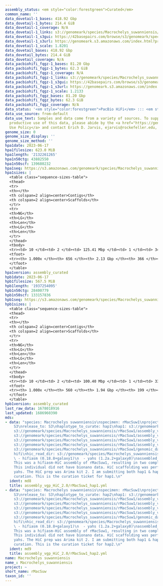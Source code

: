 ```yaml
---
assembly_status: <em style="color:forestgreen">Curated</em>
common_name: ''
data_dovetail-1_bases: 418.92 Gbp
data_dovetail-1_bytes: 214.4 GiB
data_dovetail-1_coverage: N/A
data_dovetail-1_links: s3://genomeark/species/Macrochelys_suwanniensis/rMacSuw1/genomic_data/dovetail/<br>
data_dovetail-1_s3gui: https://42basepairs.com/browse/s3/genomeark/species/Macrochelys_suwanniensis/rMacSuw1/genomic_data/dovetail/
data_dovetail-1_s3url: https://genomeark.s3.amazonaws.com/index.html?prefix=species/Macrochelys_suwanniensis/rMacSuw1/genomic_data/dovetail/
data_dovetail-1_scale: 1.8201
data_dovetail_bases: 418.92 Gbp
data_dovetail_bytes: 214.4 GiB
data_dovetail_coverage: N/A
data_pacbiohifi_fqgz-1_bases: 81.20 Gbp
data_pacbiohifi_fqgz-1_bytes: 62.3 GiB
data_pacbiohifi_fqgz-1_coverage: N/A
data_pacbiohifi_fqgz-1_links: s3://genomeark/species/Macrochelys_suwanniensis/rMacSuw1/genomic_data/pacbio_hifi/<br>
data_pacbiohifi_fqgz-1_s3gui: https://42basepairs.com/browse/s3/genomeark/species/Macrochelys_suwanniensis/rMacSuw1/genomic_data/pacbio_hifi/
data_pacbiohifi_fqgz-1_s3url: https://genomeark.s3.amazonaws.com/index.html?prefix=species/Macrochelys_suwanniensis/rMacSuw1/genomic_data/pacbio_hifi/
data_pacbiohifi_fqgz-1_scale: 1.2133
data_pacbiohifi_fqgz_bases: 81.20 Gbp
data_pacbiohifi_fqgz_bytes: 62.3 GiB
data_pacbiohifi_fqgz_coverage: N/A
data_status: '<em style="color:forestgreen">PacBio HiFi</em> ::: <em style="color:forestgreen">Dovetail</em>'
data_use_source: from-default
data_use_text: Samples and data come from a variety of sources. To support fair and
  productive use of this data, please abide by the <a href="https://genome10k.soe.ucsc.edu/data-use-policies/">Data
  Use Policy</a> and contact Erich D. Jarvis, ejarvis@rockefeller.edu, with any questions.
genome_size: 0
genome_size_display: ''
genome_size_method: ''
hpa1date: 2023-06-17
hpa1filesize: 623.0 MiB
hpa1length: '2132261265'
hpa1n50ctg: 43882550
hpa1n50scf: 139680232
hpa1seq: https://s3.amazonaws.com/genomeark/species/Macrochelys_suwanniensis/rMacSuw1/assembly_curated/rMacSuw1.hap1.cur.20230617.fasta.gz
hpa1sizes: |
  <table class="sequence-sizes-table">
  <thead>
  <tr>
  <th></th>
  <th colspan=2 align=center>Contigs</th>
  <th colspan=2 align=center>Scaffolds</th>
  </tr>
  <tr>
  <th>NG</th>
  <th>LG</th>
  <th>Len</th>
  <th>LG</th>
  <th>Len</th>
  </tr>
  </thead>
  <tbody>
  <tr><td> 10 </td><td> 2 </td><td> 125.41 Mbp </td><td> 1 </td><td> 345.74 Mbp </td></tr><tr><td> 20 </td><td> 4 </td><td> 92.81 Mbp </td><td> 2 </td><td> 261.81 Mbp </td></tr><tr><td> 30 </td><td> 6 </td><td> 71.11 Mbp </td><td> 3 </td><td> 201.11 Mbp </td></tr><tr><td> 40 </td><td> 10 </td><td> 52.69 Mbp </td><td> 4 </td><td> 145.24 Mbp </td></tr><tr style="background-color:#cccccc;"><td> 50 </td><td> 14 </td><td style="background-color:#88ff88;"> 43.88 Mbp </td><td> 5 </td><td style="background-color:#88ff88;"> 139.68 Mbp </td></tr><tr><td> 60 </td><td> 19 </td><td> 32.50 Mbp </td><td> 7 </td><td> 126.33 Mbp </td></tr><tr><td> 70 </td><td> 26 </td><td> 27.59 Mbp </td><td> 9 </td><td> 103.85 Mbp </td></tr><tr><td> 80 </td><td> 37 </td><td> 15.23 Mbp </td><td> 11 </td><td> 87.05 Mbp </td></tr><tr><td> 90 </td><td> 61 </td><td> 4.79 Mbp </td><td> 16 </td><td> 25.05 Mbp </td></tr><tr><td> 100 </td><td> 656 </td><td> 12.98 Kbp </td><td> 366 </td><td> 12.98 Kbp </td></tr></tbody>
  <tfoot>
  <tr><th> 1.000x </th><th> 656 </th><th> 2.13 Gbp </th><th> 366 </th><th> 2.13 Gbp </th></tr>
  </tfoot>
  </table>
hpa1version: assembly_curated
hpb1date: 2023-06-17
hpb1filesize: 567.5 MiB
hpb1length: '1937254095'
hpb1n50ctg: 28400779
hpb1n50scf: 133157836
hpb1seq: https://s3.amazonaws.com/genomeark/species/Macrochelys_suwanniensis/rMacSuw1/assembly_curated/rMacSuw1.hap2.cur.20230617.fasta.gz
hpb1sizes: |
  <table class="sequence-sizes-table">
  <thead>
  <tr>
  <th></th>
  <th colspan=2 align=center>Contigs</th>
  <th colspan=2 align=center>Scaffolds</th>
  </tr>
  <tr>
  <th>NG</th>
  <th>LG</th>
  <th>Len</th>
  <th>LG</th>
  <th>Len</th>
  </tr>
  </thead>
  <tbody>
  <tr><td> 10 </td><td> 2 </td><td> 100.40 Mbp </td><td> 1 </td><td> 335.30 Mbp </td></tr><tr><td> 20 </td><td> 4 </td><td> 83.73 Mbp </td><td> 2 </td><td> 255.90 Mbp </td></tr><tr><td> 30 </td><td> 7 </td><td> 58.42 Mbp </td><td> 2 </td><td> 255.90 Mbp </td></tr><tr><td> 40 </td><td> 11 </td><td> 42.15 Mbp </td><td> 3 </td><td> 196.07 Mbp </td></tr><tr style="background-color:#cccccc;"><td> 50 </td><td> 17 </td><td style="background-color:#88ff88;"> 28.40 Mbp </td><td> 5 </td><td style="background-color:#88ff88;"> 133.16 Mbp </td></tr><tr><td> 60 </td><td> 25 </td><td> 20.08 Mbp </td><td> 6 </td><td> 126.88 Mbp </td></tr><tr><td> 70 </td><td> 40 </td><td> 9.12 Mbp </td><td> 8 </td><td> 99.96 Mbp </td></tr><tr><td> 80 </td><td> 69 </td><td> 5.72 Mbp </td><td> 10 </td><td> 85.92 Mbp </td></tr><tr><td> 90 </td><td> 121 </td><td> 2.09 Mbp </td><td> 14 </td><td> 33.01 Mbp </td></tr><tr><td> 100 </td><td> 560 </td><td> 18.44 Kbp </td><td> 199 </td><td> 18.44 Kbp </td></tr></tbody>
  <tfoot>
  <tr><th> 1.000x </th><th> 560 </th><th> 1.94 Gbp </th><th> 199 </th><th> 1.94 Gbp </th></tr>
  </tfoot>
  </table>
hpb1version: assembly_curated
last_raw_data: 1678018916
last_updated: 1686960390
mds:
- data: "species: Macrochelys suwanniensis\nspecimen: rMacSuw1\nprojects: \n  - vgp\ndata_location:
    S3\nrelease_to: S3\nhaplotype_to_curate: hap1\nhap1: s3://genomeark/species/Macrochelys_suwanniensis/rMacSuw1/assembly_vgp_HiC_2.0/rMacSuw1.HiC.hap1.20230407.fasta.gz\nhap2:
    s3://genomeark/species/Macrochelys_suwanniensis/rMacSuw1/assembly_vgp_HiC_2.0/rMacSuw1.HiC.hap2.20230407.fasta.gz\npretext_hap1:
    s3://genomeark/species/Macrochelys_suwanniensis/rMacSuw1/assembly_vgp_HiC_2.0/evaluation/hap1/pretext/rMacSuw1_hap1__s2_heatmap.pretext\npretext_hap2:
    s3://genomeark/species/Macrochelys_suwanniensis/rMacSuw1/assembly_vgp_HiC_2.0/evaluation/hap2/pretext/rMacSuw1_hap2__s2_heatmap.pretext\nkmer_spectra_img:
    s3://genomeark/species/Macrochelys_suwanniensis/rMacSuw1/assembly_vgp_HiC_2.0/evaluation/merqury/rMacSuw1_png/\npacbio_read_dir:
    s3://genomeark/species/Macrochelys_suwanniensis/rMacSuw1/genomic_data/pacbio_hifi/\npacbio_read_type:
    hifi\nhic_read_dir: s3://genomeark/species/Macrochelys_suwanniensis/rMacSuw1/genomic_data/arima/\npipeline:\n
    \ - hifiasm (0.18.8+galaxy1)\n  - yahs (1.2a.2+galaxy0)\nassembled_by_group: Rockefeller\nnotes:
    This was a hifiasm-HiC assembly of rMacSuw1, resulting in two complete haplotypes.
    This individual did not have bionano data. HiC scaffolding was performed with
    yahs. The HiC prep was Arima kit 2. I am submitting both hap1 & hap2 for dual
    curation. This is the curation ticket for hap1.\n"
  ident: md8
  title: assembly_vgp_HiC_2.0/rMacSuw1_hap1.yml
- data: "species: Macrochelys suwanniensis\nspecimen: rMacSuw1\nprojects: \n  - vgp\ndata_location:
    S3\nrelease_to: S3\nhaplotype_to_curate: hap2\nhap1: s3://genomeark/species/Macrochelys_suwanniensis/rMacSuw1/assembly_vgp_HiC_2.0/rMacSuw1.HiC.hap1.20230407.fasta.gz\nhap2:
    s3://genomeark/species/Macrochelys_suwanniensis/rMacSuw1/assembly_vgp_HiC_2.0/rMacSuw1.HiC.hap2.20230407.fasta.gz\npretext_hap1:
    s3://genomeark/species/Macrochelys_suwanniensis/rMacSuw1/assembly_vgp_HiC_2.0/evaluation/hap1/pretext/rMacSuw1_hap1__s2_heatmap.pretext\npretext_hap2:
    s3://genomeark/species/Macrochelys_suwanniensis/rMacSuw1/assembly_vgp_HiC_2.0/evaluation/hap2/pretext/rMacSuw1_hap2__s2_heatmap.pretext\nkmer_spectra_img:
    s3://genomeark/species/Macrochelys_suwanniensis/rMacSuw1/assembly_vgp_HiC_2.0/evaluation/merqury/rMacSuw1_png/\npacbio_read_dir:
    s3://genomeark/species/Macrochelys_suwanniensis/rMacSuw1/genomic_data/pacbio_hifi/\npacbio_read_type:
    hifi\nhic_read_dir: s3://genomeark/species/Macrochelys_suwanniensis/rMacSuw1/genomic_data/arima/\npipeline:\n
    \ - hifiasm (0.18.8+galaxy1)\n  - yahs (1.2a.2+galaxy0)\nassembled_by_group: Rockefeller\nnotes:
    This was a hifiasm-HiC assembly of rMacSuw1, resulting in two complete haplotypes.
    This individual did not have bionano data. HiC scaffolding was performed with
    yahs. The HiC prep was Arima kit 2. I am submitting both hap1 & hap2 for dual
    curation. This is the curation ticket for hap2.\n"
  ident: md9
  title: assembly_vgp_HiC_2.0/rMacSuw1_hap2.yml
name: Macrochelys suwanniensis
name_: Macrochelys_suwanniensis
project: ~
short_name: rMacSuw
taxon_id: ''
---
```

